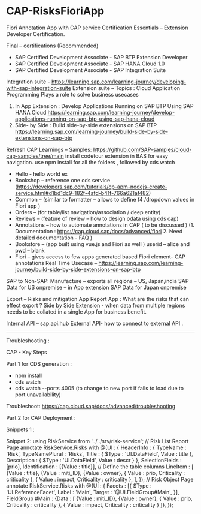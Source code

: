 # CAP-RisksFioriApp
Fiori Annotation App with CAP service
Certification Essentials – Extension Developer Certification.

Final – certifications (Recommended) 
-	SAP Certified Development Associate - SAP BTP Extension Developer
-	SAP Certified Development Associate - SAP HANA Cloud 1.0
-	SAP Certified Development Associate - SAP Integration Suite

Integration suite - https://learning.sap.com/learning-journey/developing-with-sap-integration-suite
Extension suite – Topics : 
 Cloud Application Programming Plays a role to solve business usecases
1. In App Extension : Develop Applications Running on SAP BTP Using SAP HANA Cloud
 https://learning.sap.com/learning-journey/develop-applications-running-on-sap-btp-using-sap-hana-cloud
2. Side- by Side :  Build side-by-side extensions on SAP BTP
https://learning.sap.com/learning-journey/build-side-by-side-extensions-on-sap-btp

Refresh CAP Learnings –
Samples:
https://github.com/SAP-samples/cloud-cap-samples/tree/main
install codetour extension in BAS for easy navigation.
use  npm install for all the folders , followed by cds watch
-	Hello   - hello world ex
-	Bookshop – reference one cds service (https://developers.sap.com/tutorials/cp-apm-nodejs-create-service.html#d1bd1dc9-182f-4afd-b41f-766a621af482)
-	Common – (similar to formatter – allows to define f4 /dropdown values in Fiori app )
-	Orders – (for table/list navigation/association / deep entity)
-	 Reviews – (feature of review – how to design odata using cds cap)
-	Annotations – how to automate annotations in CAP ( to be discussed ) 
(1.	Documentation :  https://cap.cloud.sap/docs/advanced/fiori   2.  Need detailed documentation -  FAQ )
-	Bookstore – (app built using vue.js and Fiori as well ) userid – alice and pwd – blank
-	Fiori – gives access to few apps generated based Fiori element- CAP annotations
Real Time Usecase –
https://learning.sap.com/learning-journey/build-side-by-side-extensions-on-sap-btp

SAP to Non-SAP:
Manufacture – exports all regions – US, Japan,india
SAP Data for US onpremise – in App extension
SAP Data for Japan onpremise

Export – Risks and mitigation App
Report App : What are the risks that can effect export ?
 Side by Side Extension  - when data from multiple regions needs to be collated in a single App for business benefit.

Internal API – sap.api.hub
External API-  how to connect to external API .

------------------------------------------------

Troubleshooting :

CAP  -  Key Steps

Part 1 for CDS generation : 

- npm install 
- cds watch
- cds watch --ports 4005    (to change to new port if fails to load due to port unavailability)

 Troubleshoot:
  https://cap.cloud.sap/docs/advanced/troubleshooting

Part 2 for CAP Deployment :

Snippets 1 :

Snippet 2: 
using RiskService from '../../srv/risk-service';
 // Risk List Report Page
 annotate RiskService.Risks with @(UI : {
    HeaderInfo : {
       TypeName : 'Risk',
       TypeNamePlural : 'Risks',
       Title : {
          $Type : 'UI.DataField',
          Value : title
       },
       Description : {
          $Type : 'UI.DataField',
            Value : descr
       }
    },
    SelectionFields : [prio],
    Identification : [{Value : title}],
    // Define the table columns
    LineItem : [
       {Value : title},
       {Value : miti_ID},
       {Value : owner},
       { 
          Value : prio,
          Criticality : criticality
       },
       {
          Value : impact,
          Criticality : criticality
       },
    ],
 });
 // Risk Object Page
 annotate RiskService.Risks with @(UI : {
     Facets : [{
        $Type : 'UI.ReferenceFacet',
        Label : 'Main',
        Target : '@UI.FieldGroup#Main',
     }],
     FieldGroup #Main : {Data : [
       {Value : miti_ID},
       {Value : owner},
       {
           Value : prio,
           Criticality : criticality
       },
       { 
           Value : impact,
           Criticality : criticality
       }
    ]},
 });








